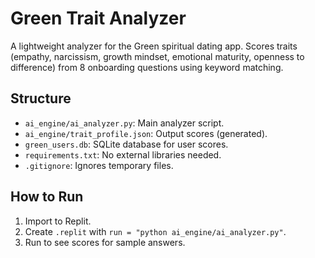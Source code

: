 # Green Trait Analyzer

A lightweight analyzer for the Green spiritual dating app. Scores traits (empathy, narcissism, growth mindset, emotional maturity, openness to difference) from 8 onboarding questions using keyword matching.

## Structure
- `ai_engine/ai_analyzer.py`: Main analyzer script.
- `ai_engine/trait_profile.json`: Output scores (generated).
- `green_users.db`: SQLite database for user scores.
- `requirements.txt`: No external libraries needed.
- `.gitignore`: Ignores temporary files.

## How to Run
1. Import to Replit.
2. Create `.replit` with `run = "python ai_engine/ai_analyzer.py"`.
3. Run to see scores for sample answers.
